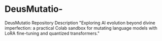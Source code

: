 # DeusMutatio-
DeusMutatio  Repository Description "Exploring AI evolution beyond divine imperfection: a practical Colab sandbox for mutating language models with LoRA fine-tuning and quantized transformers."
